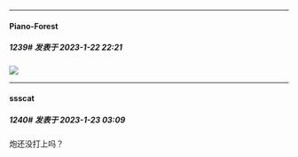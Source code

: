 

*****

####  Piano-Forest  
##### 1239#       发表于 2023-1-22 22:21

<img src="https://p.sda1.dev/9/11326980e7d9893498aea72c6eeb3ae2/20230122_221941.jpg" referrerpolicy="no-referrer">



*****

####  ssscat  
##### 1240#       发表于 2023-1-23 03:09

炮还没打上吗？

